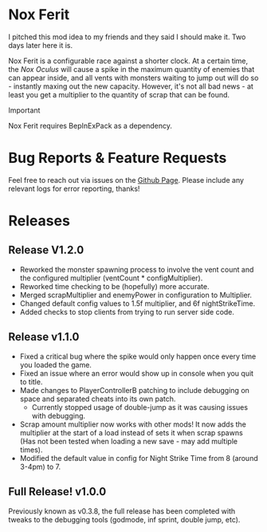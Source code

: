 # Nox Ferit

I pitched this mod idea to my friends and they said I should make it. Two days later here it is.

Nox Ferit is a configurable race against a shorter clock. At a certain time, the *Nox Oculus* will cause a spike in the maximum quantity of enemies that can appear inside, and all vents with monsters waiting to jump out will do so - instantly maxing out the new capacity. However, it's not all bad news - at least you get a multiplier to the quantity of scrap that can be found. 

> [!IMPORTANT]
> Nox Ferit requires BepInExPack as a dependency.

# Bug Reports & Feature Requests
Feel free to reach out via issues on the [Github Page](https://github.com/ASlimeInAHoodie/Nox-Ferit). Please include any relevant logs for error reporting, thanks!

# Releases
## Release V1.2.0
- Reworked the monster spawning process to involve the vent count and the configured multiplier (ventCount * configMultiplier).
- Reworked time checking to be (hopefully) more accurate.
- Merged scrapMultiplier and enemyPower in configuration to Multiplier.
- Changed default config values to 1.5f multiplier, and 6f nightStrikeTime.
- Added checks to stop clients from trying to run server side code.
## Release v1.1.0
- Fixed a critical bug where the spike would only happen once every time you loaded the game.
- Fixed an issue where an error would show up in console when you quit to title.
- Made changes to PlayerControllerB patching to include debugging on space and separated cheats into its own patch.
    - Currently stopped usage of double-jump as it was causing issues with debugging.
- Scrap amount multiplier now works with other mods! It now adds the multiplier at the start of a load instead of sets it when scrap spawns (Has not been tested when loading a new save - may add multiple times).
- Modified the default value in config for Night Strike Time from 8 (around 3-4pm) to 7.
## Full Release! v1.0.0
Previously known as v0.3.8, the full release has been completed with tweaks to the debugging tools (godmode, inf sprint, double jump, etc).